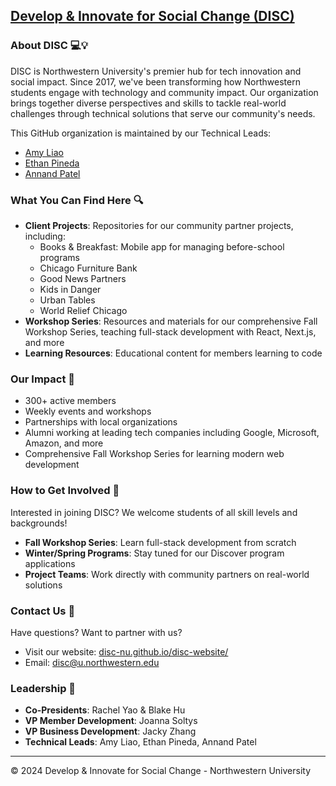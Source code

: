 ## [Develop & Innovate for Social Change (DISC)](https://www.discnu.org/)

### About DISC 💻💡

DISC is Northwestern University's premier hub for tech innovation and social impact. Since 2017, we've been transforming how Northwestern students engage with technology and community impact. Our organization brings together diverse perspectives and skills to tackle real-world challenges through technical solutions that serve our community's needs.

This GitHub organization is maintained by our Technical Leads:

- [Amy Liao](https://www.linkedin.com/in/amyzliao/)
- [Ethan Pineda](https://www.linkedin.com/in/ethanpineda/)
- [Annand Patel](https://www.linkedin.com/in/aanand-patel1/)

### What You Can Find Here 🔍

- **Client Projects**: Repositories for our community partner projects, including:
  - Books & Breakfast: Mobile app for managing before-school programs
  - Chicago Furniture Bank
  - Good News Partners
  - Kids in Danger
  - Urban Tables
  - World Relief Chicago
- **Workshop Series**: Resources and materials for our comprehensive Fall Workshop Series, teaching full-stack development with React, Next.js, and more
- **Learning Resources**: Educational content for members learning to code

### Our Impact 🌟

- 300+ active members
- Weekly events and workshops
- Partnerships with local organizations
- Alumni working at leading tech companies including Google, Microsoft, Amazon, and more
- Comprehensive Fall Workshop Series for learning modern web development

### How to Get Involved 🤝

Interested in joining DISC? We welcome students of all skill levels and backgrounds!

- **Fall Workshop Series**: Learn full-stack development from scratch
- **Winter/Spring Programs**: Stay tuned for our Discover program applications
- **Project Teams**: Work directly with community partners on real-world solutions

### Contact Us 📧

Have questions? Want to partner with us?

- Visit our website: [disc-nu.github.io/disc-website/](https://disc-nu.github.io/disc-website/)
- Email: [disc@u.northwestern.edu](mailto:disc@u.northwestern.edu)

### Leadership 👥

- **Co-Presidents**: Rachel Yao & Blake Hu
- **VP Member Development**: Joanna Soltys
- **VP Business Development**: Jacky Zhang
- **Technical Leads**: Amy Liao, Ethan Pineda, Annand Patel

---

© 2024 Develop & Innovate for Social Change - Northwestern University
